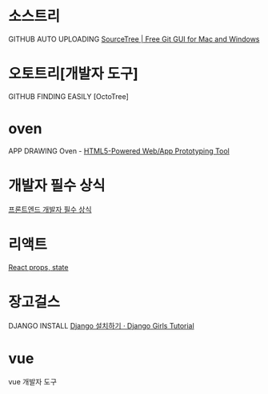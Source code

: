 # 소스트리

GITHUB AUTO UPLOADING 
[SourceTree | Free Git GUI for Mac and Windows](https://www.sourcetreeapp.com/)


# 오토트리[개발자 도구]

GITHUB FINDING EASILY
[OctoTree]


# oven

APP DRAWING Oven - [HTML5-Powered Web/App Prototyping Tool](https://ovenapp.io/)


# 개발자 필수 상식

[프론트엔드 개발자 필수 상식](https://github.com/Songhun/Front-end-Developer-Interview-Questions/blob/master/Korean/README_KR.md)


# 리액트

[React props, state](https://velopert.com/3629)


# 장고걸스

DJANGO INSTALL
[Django 설치하기 · Django Girls Tutorial](https://tutorial.djangogirls.org/ko/django_installation/)


# vue

vue 개발자 도구
